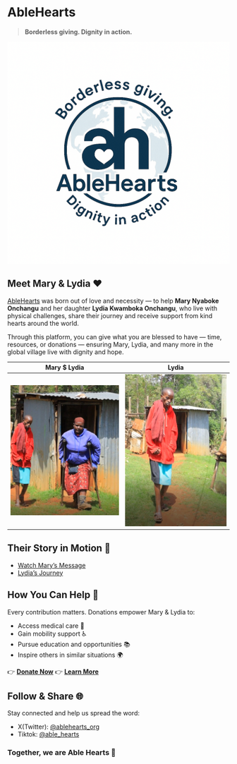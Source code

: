 # AbleHearts

> **Borderless giving. Dignity in action.**

[![AbleHearts Logo](./public/images/ablehearts3.png)](https://ablehearts.github.io)

## Meet Mary & Lydia ❤️

[AbleHearts](https://ablehearts.github.io) was born out of love and necessity — to help **Mary Nyaboke Onchangu** and her daughter **Lydia Kwamboka Onchangu**, who live with physical challenges, share their journey and receive support from kind hearts around the world.

Through this platform, you can give what you are blessed to have — time, resources, or donations — ensuring Mary, Lydia, and many more in the global village live with dignity and hope.

| Mary $ Lydia                                                           | Lydia                                                               |
| ---------------------------------------------------------------------- | ------------------------------------------------------------------- |
| [![Mary](./public/images/marylydia.png)](https://ablehearts.github.io) | [![Lydia](./public/images/lydia.png)](https://ablehearts.github.io) |

## Their Story in Motion 🎥

- [Watch Mary’s Message](https://www.youtube.com/watch?v=iwoxJxv6sl8)
- [Lydia’s Journey](https://www.youtube.com/watch?v=XEoekzHT3rE)

## How You Can Help 🙌

Every contribution matters. Donations empower Mary & Lydia to:

- Access medical care 🏥
- Gain mobility support ♿
- Pursue education and opportunities 📚
- Inspire others in similar situations 🌍

👉 **[Donate Now](https://ablehearts.github.io/ablehearts/donate)**
👉 **[Learn More](https://ablehearts.github.io/about)**

## Follow & Share 🌐

Stay connected and help us spread the word:

- X(Twitter): [@ablehearts_org](https://x.com/ablehearts_org)
- Tiktok: [@able_hearts](https://www.tiktok.com/@able_hearts)

### Together, we are **Able Hearts** 💖
